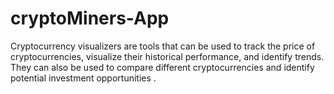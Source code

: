 # cryptoMiners-App
Cryptocurrency visualizers are tools that can be used to track the price of cryptocurrencies, visualize their historical performance, and identify trends. They can also be used to compare different cryptocurrencies and identify potential investment opportunities .
